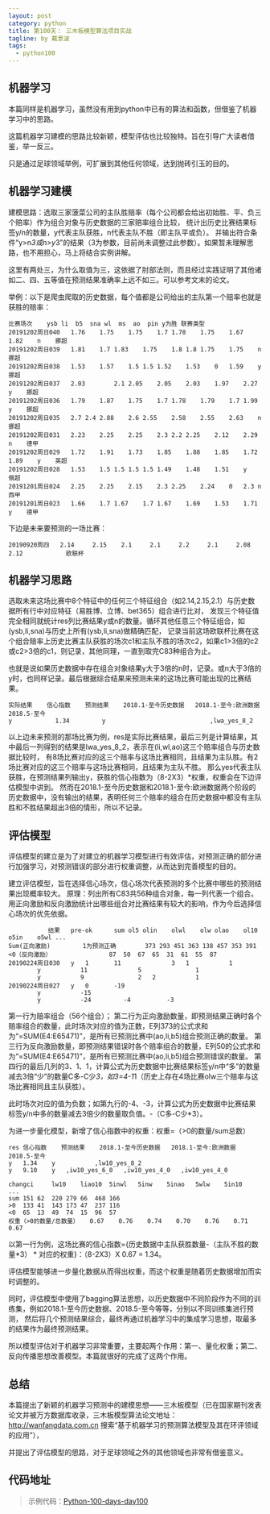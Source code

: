 ```yaml
---
layout: post
category: python
title: 第100天： 三木板模型算法项目实战
tagline: by 戴景波
tags: 
  - python100
---
```


## 机器学习

本篇同样是机器学习，虽然没有用到python中已有的算法和函数，但借鉴了机器学习中的思路。

这篇机器学习建模的思路比较新颖，模型评估也比较独特。旨在引导广大读者借鉴，举一反三。

只是通过足球领域举例，可扩展到其他任何领域，达到抛砖引玉的目的。

<!--more-->

## 机器学习建模

建模思路：选取三家菠菜公司的主队胜赔率（每个公司都会给出初始胜、平、负三个赔率）作为组合对象与历史数据的三家赔率组合比较，
统计出历史比赛结果标签y/n的数量，y代表主队获胜，n代表主队不胜（即主队平或负）。
并输出符合条件“y>n*3或n>y*3”的结果（3为参数，目前尚未调整过此参数）。如果暂未理解思路，也不用担心，马上将结合实例讲解。

这里有两处三，为什么取值为三，这依据了肘部法则，而且经过实践证明了其他诸如二、四、五等值在预测结果准确率上远不如三。可以参考文末的论文。

举例：以下是爬虫爬取的历史数据，每个值都是公司给出的主队第一个赔率也就是获胜的赔率：

```
比赛场次	ysb	li	b5	sna	wl	ms	ao	pin	y为胜	联赛类型
20191202周日040	1.76	1.75	1.75	1.7	1.78	1.75	1.67	1.82	n	 挪超 
20191202周日039	1.81	1.7	1.83	1.75	1.8	1.8	1.75	1.75	n	 挪超 
20191202周日038	1.53	1.57	1.5	1.5	1.52	1.53	0	1.59	y	 挪超 
20191202周日037	2.03		2.1	2.05	2.05	2.03	1.97	2.27	y	 挪超 
20191202周日036	1.79	1.87	1.75	1.7	1.78	1.79	1.7	1.99	y	 挪超 
20191202周日035	2.7	2.4	2.88	2.6	2.55	2.58	2.55	2.63	n	 挪超 
20191202周日031	2.23	2.25	2.25	2.3	2.2	2.25	2.12	2.29	n	 德甲 
20191202周日029	1.72	1.91	1.73	1.85	1.88	1.85	1.72	1.89	y	 英超 
20191202周日028	1.53	1.5	1.5	1.5	1.5	1.49	1.48	1.51	y	 俄超 
20191201周日024	2.25	2.25	2.15	2.3	2.25	2.24	0	2.3	n	 西甲 
20191201周日023	1.66	1.7	1.67	1.7	1.67	1.69	1.53	1.71	y	 德甲 
```

下边是未来要预测的一场比赛：

```
20190920周四   2.14     2.15    2.1     2.1     2.2     2.1     2.08   2.12            欧联杯
```

## 机器学习思路

选取未来这场比赛中8个特征中的任何三个特征组合（如2.14,2.15,2.1）与历史数据所有行中对应特征（易胜博、立博、bet365）组合进行比对，
发现三个特征值完全相同就统计res列比赛结果y或n的数量。循环其他任意三个特征组合，如(ysb,li,sna)与历史上所有(ysb,li,sna)做精确匹配，
记录当前这场欧联杯比赛在这个组合赔率上历史比赛主队获胜的场次c1和主队不胜的场次c2，如果c1>3倍的c2或c2>3倍的c1，则记录，其他同理，一直到取完C83种组合为止。

也就是说如果历史数据中存在组合对象结果y大于3倍的n时，记录。或n大于3倍的y时，也同样记录。最后根据综合结果来预测未来的这场比赛可能出现的比赛结果。

```
实际结果	信心指数	预测结果	2018.1-至今历史数据	2018.1-至今:欧洲数据	2018.5-至今
y	         1.34 	 	  y								,lwa_yes_8_2
```

以上边未来预测的那场比赛为例，res是实际比赛结果，最后三列是计算结果，其中最后一列得到的结果是lwa_yes_8_2，表示在(li,wl,ao)这三个赔率组合与历史数据比较时，
有8场比赛对应的这三个赔率与这场比赛相同，且结果为主队胜。有2场比赛对应的这三个赔率与这场比赛相同，且结果为主队不胜。
那么yes代表主队获胜，在预测结果列输出y，获胜的信心指数为（8-2X3）*权重，权重会在下边评估模型中讲到。
然而在2018.1-至今历史数据和2018.1-至今:欧洲数据两个阶段的历史数据中，没有输出的结果，表明任何三个赔率的组合在历史数据中都没有主队胜和不胜结果超出3倍的情形，所以不记录。

## 评估模型

评估模型的建立是为了对建立的机器学习模型进行有效评估，对预测正确的部分进行加强学习，对预测错误的部分进行权重调整，从而达到完善模型的目的。

建立评估模型，旨在选择信心场次，信心场次代表预测的多个比赛中哪些的预测结果出现概率较大。
原理：列出所有C83共56种组合对象，每一列代表一个组合。
用正向激励和反向激励统计出哪些组合对比赛结果有较大的影响，作为今后选择信心场次的优先依据。

```
	       结果	pre-ok		sum	ol5	olin	olwl	olw	olao	ol10	o5in	o5wl ...
Sum(正向激励)	      1为预测正确		373	293	451	363	138	457	353	391
<0（反向激励）				87	50	67	65	31	61	55	87
20190224周日030	y	1		11				3	1			1
		y			11				5				1
		y			9				2	2			1
20190224周日027	y	0		-19								
		y			-15								
		y			-24			-4			-3		
```

第一行为赔率组合（56个组合）；
第二行为正向激励数量，即预测结果正确时各个赔率组合的数量，此时场次对应的值为正数，E列373的公式求和为“=SUM(E4:E65471)”，是所有已预测比赛中(ao,li,b5)组合预测正确的数量。
第三行为反向激励数量，即预测结果错误时各个赔率组合的数量，E列50的公式求和为“=SUM(E4:E65471)”，是所有已预测比赛中(ao,li,b5)组合预测错误的数量。
第四行的最后几列的3、1、1，计算公式为历史数据中比赛结果标签y/n中“多”的数量减去3倍“少”的数量C多-C少*3，如3=4-1*1（历史上存在4场比赛olw三个赔率与这场比赛相同且主队获胜）。

此时场次对应的值为负数；如第九行的-4、-3，计算公式为历史数据中比赛结果标签y/n中多的数量减去3倍少的数量取负值。-（C多-C少*3）。

为进一步量化模型，新增了信心指数中的权重：权重=（>0的数量/sum总数）

```
res	信心指数	预测结果	2018.1-至今历史数据	2018.1-至今:欧洲数据	2018.5-至今
y	1.34 	y			,lw10_yes_8_2
y	9.10 	y	,iw10_yes_6_0	,iw10_yes_4_0	,iw10_yes_4_0
```

```
changci 	lw10	liao10	5inwl	5inw	5inao	5wlw	5in10	...
sum	151	62	220	279	66	468	166	
>0	133	41	143	173	47	237	116	
<0	65	13	49	74	15	96	57	
权重（>0的数量/总数量）	0.67	0.76 	0.74 	0.70	0.76	0.71 	0.67	
```

以第一行为例，这场比赛的信心指数={历史数据中主队获胜数量-（主队不胜的数量*3） * 对应的权重}：（8-2X3）X 0.67 = 1.34。

评估模型能够进一步量化数据从而得出权重，而这个权重是随着历史数据增加而实时调整的。

同时，评估模型中使用了bagging算法思想，以历史数据中不同阶段作为不同的训练集，例如2018.1-至今历史数据、2018.5-至今等等，分别以不同训练集进行预测，
然后将几个预测结果综合，最终再通过机器学习中的集成学习思想，取最多的结果作为最终预测结果。

所以模型评估对于机器学习非常重要，主要起两个作用：第一、量化权重；第二、反向传播思想改善模型。本篇就很好的完成了这两个作用。

## 总结

本篇提出了新颖的机器学习预测中的建模思想——三木板模型（已在国家期刊发表论文并被万方数据库收录，三木板模型算法论文地址：http://wanfangdata.com.cn 搜索“基于机器学习的预测算法模型及其在环评领域的应用”），

并提出了评估模型的思路，对于足球领域之外的其他领域也非常有借鉴意义。

## 代码地址



> 示例代码：[Python-100-days-day100](https://github.com/JustDoPython/python-100-day/tree/master/day-100)

